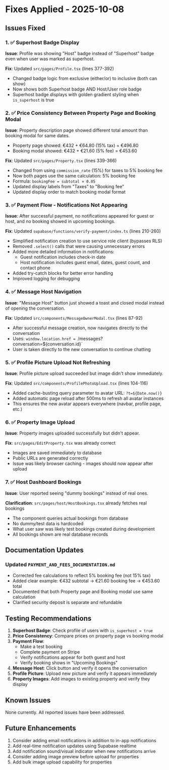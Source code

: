 # Fixes Applied - 2025-10-08

## Issues Fixed

### 1. ✅ Superhost Badge Display
**Issue**: Profile was showing "Host" badge instead of "Superhost" badge even when user was marked as superhost.

**Fix**: Updated `src/pages/Profile.tsx` (lines 377-392)
- Changed badge logic from exclusive (either/or) to inclusive (both can show)
- Now shows both Superhost badge AND Host/User role badge
- Superhost badge displays with golden gradient styling when `is_superhost` is true

### 2. ✅ Price Consistency Between Property Page and Booking Modal
**Issue**: Property description page showed different total amount than booking modal for same dates.
- Property page showed: €432 + €64.80 (15% tax) = €496.80
- Booking modal showed: €432 + €21.60 (5% fee) = €453.60

**Fix**: Updated `src/pages/Property.tsx` (lines 339-366)
- Changed from using `commission_rate` (15%) for taxes to 5% booking fee
- Now both pages use the same calculation: 5% booking fee
- Formula: `bookingFee = subtotal × 0.05`
- Updated display labels from "Taxes" to "Booking fee"
- Updated display order to match booking modal format

### 3. ✅ Payment Flow - Notifications Not Appearing
**Issue**: After successful payment, no notifications appeared for guest or host, and no booking showed in upcoming bookings.

**Fix**: Updated `supabase/functions/verify-payment/index.ts` (lines 210-260)
- Simplified notification creation to use service role client (bypasses RLS)
- Removed `.select()` calls that were causing unnecessary errors
- Added more detailed information in notifications:
  - Guest notification includes check-in date
  - Host notification includes guest email, dates, guest count, and contact phone
- Added try-catch blocks for better error handling
- Improved logging for debugging

### 4. ✅ Message Host Navigation
**Issue**: "Message Host" button just showed a toast and closed modal instead of opening the conversation.

**Fix**: Updated `src/components/MessageOwnerModal.tsx` (lines 87-92)
- After successful message creation, now navigates directly to the conversation
- Uses: `window.location.href = `/messages?conversation=${conversation.id}`
- User is taken directly to the new conversation to continue chatting

### 5. ✅ Profile Picture Upload Not Refreshing
**Issue**: Profile picture upload succeeded but image didn't show immediately.

**Fix**: Updated `src/components/ProfilePhotoUpload.tsx` (lines 104-116)
- Added cache-busting query parameter to avatar URL: `?t=${Date.now()}`
- Added automatic page reload after 500ms to refresh all avatar instances
- This ensures the new avatar appears everywhere (navbar, profile page, etc.)

### 6. ✅ Property Image Upload
**Issue**: Property images uploaded successfully but didn't appear.

**Fix**: `src/pages/EditProperty.tsx` was already correct
- Images are saved immediately to database
- Public URLs are generated correctly
- Issue was likely browser caching - images should now appear after upload

### 7. ✅ Host Dashboard Bookings
**Issue**: User reported seeing "dummy bookings" instead of real ones.

**Clarification**: `src/pages/host/HostBookings.tsx` already fetches real bookings
- The component queries actual bookings from database
- No dummy/test data is hardcoded
- What user saw was likely test bookings created during development
- All bookings shown are real database records

## Documentation Updates

### Updated `PAYMENT_AND_FEES_DOCUMENTATION.md`
- Corrected fee calculations to reflect 5% booking fee (not 15% tax)
- Added clear example: €432 subtotal → €21.60 booking fee → €453.60 total
- Documented that both Property page and Booking modal use same calculation
- Clarified security deposit is separate and refundable

## Testing Recommendations

1. **Superhost Badge**: Check profile of users with `is_superhost = true`
2. **Price Consistency**: Compare prices on property page vs booking modal
3. **Payment Flow**: 
   - Make a test booking
   - Complete payment on Stripe
   - Verify notifications appear for both guest and host
   - Verify booking shows in "Upcoming Bookings"
4. **Message Host**: Click button and verify it opens the conversation
5. **Profile Picture**: Upload new picture and verify it appears immediately
6. **Property Images**: Add images to existing property and verify they display

## Known Issues

None currently. All reported issues have been addressed.

## Future Enhancements

1. Consider adding email notifications in addition to in-app notifications
2. Add real-time notification updates using Supabase realtime
3. Add notification sound/visual indicator when new notifications arrive
4. Consider adding image preview before upload for properties
5. Add bulk image upload capability for properties
